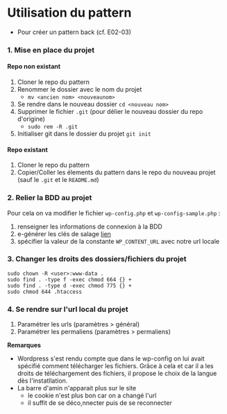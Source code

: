 # Utilisation du pattern
- Pour créer un pattern back (cf. E02-03)

### 1. Mise en place du projet
#### Repo non existant
1. Cloner le repo du pattern
2. Renommer le dossier avec le nom du projet
    - `mv <ancien nom> <nouveaunom>`
3. Se rendre dans le nouveau dossier `cd <nouveau nom>`
4. Supprimer le fichier `.git` (pour délier le nouveau dossier du repo d'origine)
    - `sudo rem -R .git`
5. Initialiser git dans le dossier du projet `git init`

#### Repo existant
1. Cloner le repo du pattern
2. Copier/Coller les élements du pattern dans le repo du nouveau projet (sauf le `.git` et le `README.md`)

### 2. Relier la BDD au projet
Pour cela on va modifier le fichier `wp-config.php` et `wp-config-sample.php` :
1. renseigner les informations de connexion à la BDD
2. e-générer les clés de salage [lien](https://api.wordpress.org/secret-key/1.1/salt/)
3. spécifier la valeur de la constante `WP_CONTENT_URL` avec notre url locale

### 3. Changer les droits des dossiers/fichiers du projet
```
sudo chown -R <user>:www-data .
sudo find . -type f -exec chmod 664 {} +
sudo find . -type d -exec chmod 775 {} +
sudo chmod 644 .htaccess
```

### 4. Se rendre sur l'url local du projet
1. Paramétrer les urls (paramètres > général)
2. Paramétrer les permaliens (paramètres > permaliens)

**Remarques**
- Wordpress s'est rendu compte que dans le wp-config on lui avait spécifié comment télécharger les fichiers. Grâce à cela et car il a les droits de téléchargement des fichiers, il propose le choix de la langue dès l'instatllation.
- La barre d'amin n'apparait plus sur le site
    - le cookie n'est plus bon car on a changé l'url 
    - il suffit de se déco,nnecter puis de se reconnecter